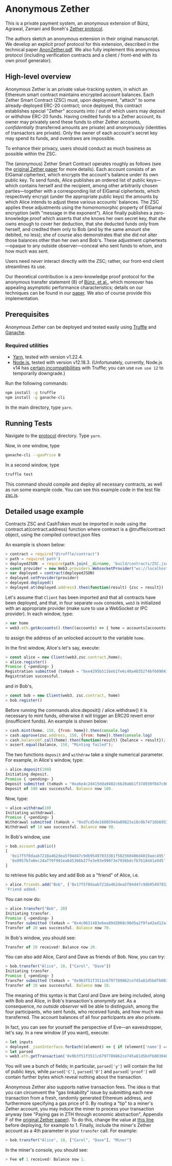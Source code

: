 # Anonymous Zether

This is a private payment system, an _anonymous_ extension of Bünz, Agrawal, Zamani and Boneh's [Zether protocol](https://eprint.iacr.org/2019/191.pdf).

The authors sketch an anonymous extension in their original manuscript. We develop an explicit proof protocol for this extension, described in the technical paper [AnonZether.pdf](docs/AnonZether.pdf). We also fully implement this anonymous protocol (including verification contracts and a client / front-end with its own proof generator).

## High-level overview

Anonymous Zether is an private value-tracking system, in which an Ethereum smart contract maintains encrypted account balances. Each Zether Smart Contract (ZSC) must, upon deployment, "attach" to some already-deployed ERC-20 contract; once deployed, this contract establishes special "Zether" accounts into / out of which users may _deposit_ or _withdraw_ ERC-20 funds. Having credited funds to a Zether account, its owner may privately send these funds to other Zether accounts, _confidentially_ (transferred amounts are private) and _anonymously_ (identities of transactors are private). Only the owner of each account's secret key may spend its funds, and overdraws are impossible.

To enhance their privacy, users should conduct as much business as possible within the ZSC.

The (anonymous) Zether Smart Contract operates roughly as follows (see the [original Zether paper](https://eprint.iacr.org/2019/191.pdf) for more details). Each account consists of an ElGamal ciphertext, which encrypts the account's balance under its own public key. To send funds, Alice publishes an ordered list of public keys—which contains herself and the recipient, among other arbitrarily chosen parties—together with a corresponding list of ElGamal ciphertexts, which respectively encrypt (under the appropriate public keys) the amounts by which Alice intends to adjust these various accounts' balances. The ZSC applies these adjustments using the homomomorphic property of ElGamal encryption (with "message in the exponent"). Alice finally publishes a zero-knowledge proof which asserts that she knows her own secret key, that she owns enough to cover her deduction, that she deducted funds only from herself, and credited them only to Bob (and by the same amount she debited, no less); she of course also demonstrates that she did not alter those balances other than her own and Bob's. These adjustment ciphertexts—opaque to any outside observer—conceal who sent funds to whom, and how much was sent.

Users need _never_ interact directly with the ZSC; rather, our front-end client streamlines its use.

Our theoretical contribution is a zero-knowledge proof protocol for the anonymous transfer statement (8) of [Bünz, et al.](https://eprint.iacr.org/2019/191.pdf), which moreover has appealing asymptotic performance characteristics; details on our techniques can be found in our [paper](docs/AnonZether.pdf). We also of course provide this implementation.

## Prerequisites

Anonymous Zether can be deployed and tested easily using [Truffle](https://www.trufflesuite.com/truffle) and [Ganache](https://www.trufflesuite.com/ganache).

### Required utilities
* [Yarn](https://yarnpkg.com/en/docs/install#mac-stable), tested with version v1.22.4.
* [Node.js](https://nodejs.org/en/download/), tested with version v12.18.3. (Unfortunately, currently, Node.js v14 has [certain incompatibilities](https://github.com/trufflesuite/ganache-cli/issues/732) with Truffle; you can use `nvm use 12` to temporarily downgrade.)

Run the following commands:
```bash
npm install -g truffle
npm install -g ganache-cli
```
In the main directory, type `yarn`.

## Running Tests

Navigate to the [protocol](./packages/protocol) directory. Type `yarn`.

Now, in one window, type
```bash
ganache-cli --gasPrice 0
```
In a second window, type
```bash
truffle test
```
This command should compile and deploy all necessary contracts, as well as run some example code. You can see this example code in the test file [zsc.js](./packages/protocol/test/zsc.js).

## Detailed usage example

Contracts ZSC and CashToken must be imported in node using the contract.at(contract.address) function where contract is a @truffle/contract object,  using the compiled contract.json files

An example is shown below:
```javascript
> contract = require("@truffle/contract")
> path = require('path')
> deployedJSON  = require(path.join(__dirname, 'build/contracts/ZSC.json'))
> const provider = new Web3.providers.WebsocketProvider("ws://localhost:9545")
> var deployed = contract(deployedJSON)
> deployed.setProvider(provider)
> deployed.deployed()
> deployed.at(deployed.address).then(function(result) {zsc = result})
```

Let's assume that `Client` has been imported and that all contracts have been deployed, and that, in four separate `node` consoles, `web3` is initialized with an appropriate provider (make sure to use a WebSocket or IPC provider). In each window, type:
```javascript
> var home
> web3.eth.getAccounts().then((accounts) => { home = accounts[accounts.length - 1]; })
```
to assign the address of an unlocked account to the variable `home`.

In the first window, Alice's let's say, execute:
```javascript
> const alice = new Client(web3,zsc.contract,home);
> alice.register()
Promise { <pending> }
Registration submitted (txHash = "0xe4295b5116eb1fe6c40a40352f4bf609041f93e763b5b27bd28c866f3f4ce2b2").
Registration successful.
```
and in Bob's,
```javascript
> const bob = new Client(web3, zsc.contract, home)
> bob.register()
```
Before running the commands alice.deposit() / alice.withdraw() it is necessary to mint funds, otherwise it will trigger an ERC20 revert error (insufficient funds). An example is shown below:
```javascript
> cash.mint(home, 150, {from: home}).then(console.log)
> cash.approve(zsc.address, 150, {from: home}).then(console.log)
> cash.balanceOf.call(home).then(function(result) {balance = result});
> assert.equal(balance, 150, "Minting failed");
```

The two functions `deposit` and `withdraw` take a single numerical parameter. For example, in Alice's window, type:
```javascript
> alice.deposit(100)
Initiating deposit.
Promise { <pending> }
Deposit submitted (txHash = "0xa6e4c2d415dda9402c6b20a6b1f374939f847c00d7c0f206200142597ff5be7e").
Deposit of 100 was successful. Balance now 100.
```

Now, type:
```javascript
> alice.withdraw(10)
Initiating withdrawal.
Promise { <pending> }
Withdrawal submitted (txHash = "0xd7cd5de1680594da89823a18c0b74716b6953e23fe60056cc074df75e94c92c5").
Withdrawal of 10 was successful. Balance now 90.
```
In Bob's window, use
```javascript
> bob.account.public()
[
  '0x17f5f0daab7218a462dea5f04d47c9db95497833381f502560486d4019aec495',
  '0x0957b7a0ec24a779f991ea645366b27fe3e93e996f3e7936bdcfb7b18d41a945'
]
```
to retrieve his public key and add Bob as a "friend" of Alice, i.e.
```javascript
> alice.friends.add("Bob", ['0x17f5f0daab7218a462dea5f04d47c9db95497833381f502560486d4019aec495', '0x0957b7a0ec24a779f991ea645366b27fe3e93e996f3e7936bdcfb7b18d41a945'])
'Friend added.'
```
You can now do:
```javascript
> alice.transfer("Bob", 20)
Initiating transfer.
Promise { <pending> }
Transfer submitted (txHash = "0x4c0631483e6ea89d2068c90d5a2f9fa42ad12a102650ff80b887542e18e1d988").
Transfer of 20 was successful. Balance now 70.
```
In Bob's window, you should see:
```javascript
Transfer of 20 received! Balance now 20.
```
You can also add Alice, Carol and Dave as friends of Bob. Now, you can try:
```javascript
> bob.transfer("Alice", 10, ["Carol", "Dave"])
Initiating transfer.
Promise { <pending> }
Transfer submitted (txHash = "0x9b3f51f3511c6797789862ce745a81d5bdfb00304831a8f25cc8554ea7597860").
Transfer of 10 was successful. Balance now 10.
```

The meaning of this syntax is that Carol and Dave are being included, along with Bob and Alice, in Bob's transaction's _anonymity set_. As a consequence, _no outside observer_ will be able to distinguish, among the four participants, who sent funds, who received funds, and how much was transferred. The account balances of all four participants are also private.

In fact, you can see for yourself the perspective of Eve—an eavesdropper, let's say. In a new window (if you want), execute:

```javascript
> let inputs
> deployed._jsonInterface.forEach((element) => { if (element['name'] == "transfer") inputs = element['inputs']; })
> let parsed
> web3.eth.getTransaction('0x9b3f51f3511c6797789862ce745a81d5bdfb00304831a8f25cc8554ea7597860').then((transaction) => { parsed = web3.eth.abi.decodeParameters(inputs, "0x" + transaction.input.slice(10)); })
```
You will see a bunch of fields; in particular, `parsed['y']` will contain the list of public keys, while `parsed['C']`, `parsed['D']` and `parsed['proof']` will contain further bytes which reveal nothing about the transaction.

Anonymous Zether also supports native transaction fees. The idea is that you can circumvent the "gas linkability" issue by submitting each new transaction from a fresh, randomly generated Ethereum address, and furthermore specifying a gas price of 0. By routing a "tip" to a miner's Zether account, you may induce the miner to process your transaction anyway (see "Paying gas in ZTH through economic abstraction", Appendix F of the [original Zether paper](https://eprint.iacr.org/2019/191.pdf)). To do this, change the value at [this line](./packages/protocol/contracts/ZetherVerifier.sol#L16) before deploying, for example to 1. Finally, include the miner's Zether account as a 4th parameter in your `transfer` call. For example:
```javascript
> bob.transfer("Alice", 10, ["Carol", "Dave"], "Miner")
```

In the miner's console, you should see:
```javascript
> Fee of 1 received! Balance now 1.
```
